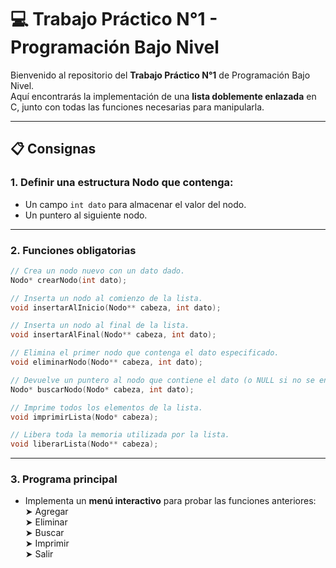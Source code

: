 # 💻 Trabajo Práctico N°1 - Programación Bajo Nivel

Bienvenido al repositorio del **Trabajo Práctico N°1** de Programación Bajo Nivel.  
Aquí encontrarás la implementación de una **lista doblemente enlazada** en C, junto con todas las funciones necesarias para manipularla.

---

## 📋 Consignas

### 1. Definir una estructura Nodo que contenga:
- Un campo `int dato` para almacenar el valor del nodo.
- Un puntero al siguiente nodo.

---

### 2. Funciones obligatorias

```c
// Crea un nodo nuevo con un dato dado.
Nodo* crearNodo(int dato);

// Inserta un nodo al comienzo de la lista.
void insertarAlInicio(Nodo** cabeza, int dato);

// Inserta un nodo al final de la lista.
void insertarAlFinal(Nodo** cabeza, int dato);

// Elimina el primer nodo que contenga el dato especificado.
void eliminarNodo(Nodo** cabeza, int dato);

// Devuelve un puntero al nodo que contiene el dato (o NULL si no se encuentra).
Nodo* buscarNodo(Nodo* cabeza, int dato);

// Imprime todos los elementos de la lista.
void imprimirLista(Nodo* cabeza);

// Libera toda la memoria utilizada por la lista.
void liberarLista(Nodo** cabeza);
```

---

### 3. Programa principal

- Implementa un **menú interactivo** para probar las funciones anteriores:  
  ➤ Agregar  
  ➤ Eliminar  
  ➤ Buscar  
  ➤ Imprimir  
  ➤ Salir


